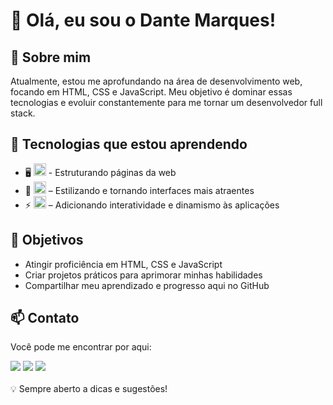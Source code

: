 # 👋 Olá, eu sou o Dante Marques!

## 🚀 Sobre mim
Atualmente, estou me aprofundando na área de desenvolvimento web, focando em HTML, CSS e JavaScript. Meu objetivo é dominar essas tecnologias e evoluir constantemente para me tornar um desenvolvedor full stack.

## 🔧 Tecnologias que estou aprendendo
- 🖥️ <img loading="lazy" src="https://cdn.jsdelivr.net/gh/devicons/devicon@latest/icons/html5/html5-original.svg" width="20" height="20"/> - Estruturando páginas da web
- 🎨 <img loading="lazy" src="https://cdn.jsdelivr.net/gh/devicons/devicon@latest/icons/css3/css3-original.svg" width="20" height="20"/> – Estilizando e tornando interfaces mais atraentes
- ⚡ <img loading="lazy" src="https://cdn.jsdelivr.net/gh/devicons/devicon@latest/icons/javascript/javascript-original.svg" width="20" height="20"/> – Adicionando interatividade e dinamismo às aplicações

## 📌 Objetivos
- Atingir proficiência em HTML, CSS e JavaScript
- Criar projetos práticos para aprimorar minhas habilidades
- Compartilhar meu aprendizado e progresso aqui no GitHub

## 📫 Contato
Você pode me encontrar por aqui:
<div>
<a href = "mailto:dantemarquess@gmail.com"><img loading="lazy" src="https://img.shields.io/badge/Gmail-D14836?style=for-the-badge&logo=gmail&logoColor=white" target="_blank"></a>
<a href="https://www.linkedin.com/in/dantemarquess" target="_blank"><img loading="lazy" src="https://img.shields.io/badge/-LinkedIn-%230077B5?style=for-the-badge&logo=linkedin&logoColor=white" target="_blank"></a>   
<a href="https://instagram.com/dante.mrq" target="_blank"><img loading="lazy" src="https://img.shields.io/badge/-Instagram-%23E4405F?style=for-the-badge&logo=instagram&logoColor=white" target="_blank"></a>  
</div>
<br>
💡 Sempre aberto a dicas e sugestões!
</br>
